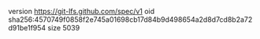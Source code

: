 version https://git-lfs.github.com/spec/v1
oid sha256:4570749f0858f2e745a01698cb17d84b9d498654a2d8d7cd8b2a72d91be1f954
size 5039
